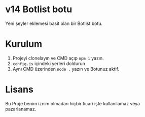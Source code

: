 # v14 Botlist botu

Yeni şeyler eklemesi basit olan bir Botlist botu.

# Kurulum

1. Projeyi clonelayın ve CMD açıp `npm i` yazın.
2. `config.js` içindeki yerleri doldurun
3. Aynı CMD üzerinden `node .` yazın ve Botunuz aktif.

# Lisans
Bu Proje benim iznim olmadan hiçbir ticari işte kullanılamaz veya pazarlanamaz.
